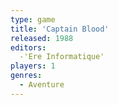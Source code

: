 ```yaml
---
type: game
title: 'Captain Blood'
released: 1988
editors: 
  -'Ere Informatique'
players: 1
genres:
  - Aventure
---
```


